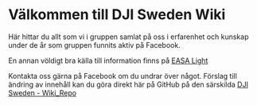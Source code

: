 # Välkommen till DJI Sweden Wiki

Här hittar du allt som vi i gruppen samlat på oss i erfarenhet och kunskap under de år som gruppen funnits aktiv på Facebook.

En annan völdigt bra källa till information finns på [EASA Light](https://www.easa.europa.eu/sv/light/topics/drones)

Kontakta oss gärna på Facebook om du undrar över något. Förslag till ändring av innehåll kan du göra direkt här på GitHub på den särskilda [DJI Sweden - Wiki_Repo](https://github.com/DJI-Sweden/wiki_repo) 
